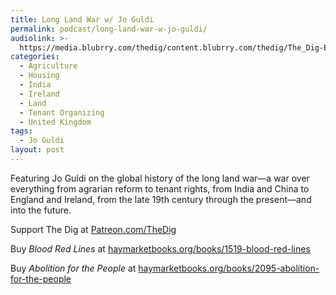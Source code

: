 ```yaml
---
title: Long Land War w/ Jo Guldi
permalink: podcast/long-land-war-w-jo-guldi/
audiolink: >-
  https://media.blubrry.com/thedig/content.blubrry.com/thedig/The_Dig-EP_417-Guldi.mp3
categories:
  - Agriculture
  - Housing
  - India
  - Ireland
  - Land
  - Tenant Organizing
  - United Kingdom
tags:
  - Jo Guldi
layout: post
---
```


Featuring Jo Guldi on the global history of the long land war—a war over everything from agrarian reform to tenant rights, from India and China to England and Ireland, from the late 19th century through the present—and into the future.

Support The Dig at [Patreon.com/TheDig](http://patreon.com/TheDig)

Buy *Blood Red Lines* at [haymarketbooks.org/books/1519-blood-red-lines](http://haymarketbooks.org/books/1519-blood-red-lines)

Buy *Abolition for the People* at [haymarketbooks.org/books/2095-abolition-for-the-people](http://haymarketbooks.org/books/2095-abolition-for-the-people)
